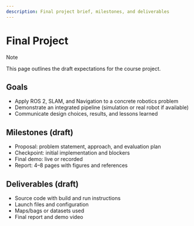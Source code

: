 ```yaml
---
description: Final project brief, milestones, and deliverables
---
```


# Final Project

> [!NOTE]
> This page outlines the draft expectations for the course project.

## Goals

- Apply ROS 2, SLAM, and Navigation to a concrete robotics problem
- Demonstrate an integrated pipeline (simulation or real robot if available)
- Communicate design choices, results, and lessons learned

## Milestones (draft)

- Proposal: problem statement, approach, and evaluation plan
- Checkpoint: initial implementation and blockers
- Final demo: live or recorded
- Report: 4–8 pages with figures and references

## Deliverables (draft)

- Source code with build and run instructions
- Launch files and configuration
- Maps/bags or datasets used
- Final report and demo video
